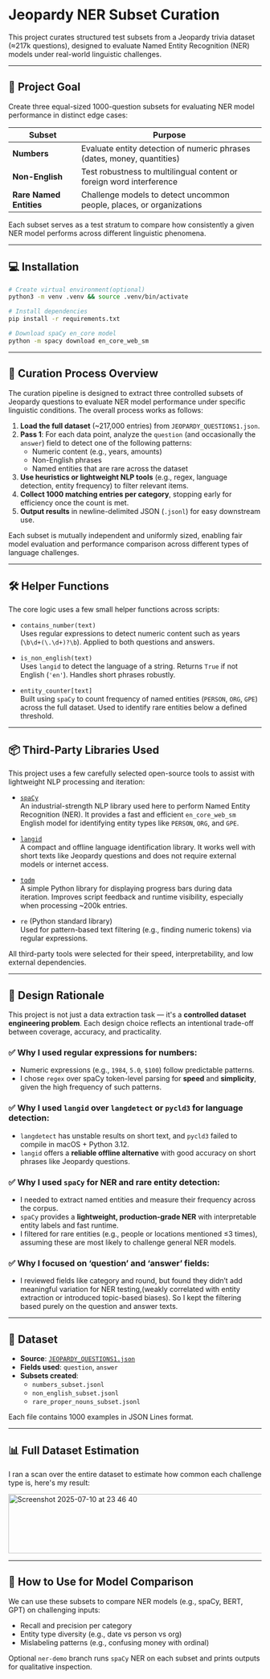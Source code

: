# Jeopardy NER Subset Curation

This project curates structured test subsets from a Jeopardy trivia dataset (≈217k questions), designed to evaluate Named Entity Recognition (NER) models under real-world linguistic challenges.



---

## 🎯 Project Goal

Create three equal-sized 1000-question subsets for evaluating NER model performance in distinct edge cases:

| Subset | Purpose |
|--------|---------|
| **Numbers** | Evaluate entity detection of numeric phrases (dates, money, quantities) |
| **Non-English** | Test robustness to multilingual content or foreign word interference |
| **Rare Named Entities** | Challenge models to detect uncommon people, places, or organizations |

Each subset serves as a test stratum to compare how consistently a given NER model performs across different linguistic phenomena.



---

## 💻 Installation

```bash
# Create virtual environment(optional)
python3 -m venv .venv && source .venv/bin/activate

# Install dependencies
pip install -r requirements.txt

# Download spaCy en_core model
python -m spacy download en_core_web_sm
```


---

## 🧩 Curation Process Overview

The curation pipeline is designed to extract three controlled subsets of Jeopardy questions to evaluate NER model performance under specific linguistic conditions. The overall process works as follows:

1. **Load the full dataset** (~217,000 entries) from `JEOPARDY_QUESTIONS1.json`.
2. **Pass 1**: For each data point, analyze the `question` (and occasionally the `answer`) field to detect one of the following patterns:
   - Numeric content (e.g., years, amounts)
   - Non-English phrases
   - Named entities that are rare across the dataset
3. **Use heuristics or lightweight NLP tools** (e.g., regex, language detection, entity frequency) to filter relevant items.
4. **Collect 1000 matching entries per category**, stopping early for efficiency once the count is met.
5. **Output results** in newline-delimited JSON (`.jsonl`) for easy downstream use.

Each subset is mutually independent and uniformly sized, enabling fair model evaluation and performance comparison across different types of language challenges.

---
## 🛠️ Helper Functions

The core logic uses a few small helper functions across scripts:

- `contains_number(text)`  
  Uses regular expressions to detect numeric content such as years (`\b\d+(\.\d+)?\b`). Applied to both questions and answers.

- `is_non_english(text)`  
  Uses `langid` to detect the language of a string. Returns `True` if not English (`'en'`). Handles short phrases robustly.

- `entity_counter[text]`  
  Built using `spaCy` to count frequency of named entities (`PERSON`, `ORG`, `GPE`) across the full dataset. Used to identify rare entities below a defined threshold.

---
## 📦 Third-Party Libraries Used

This project uses a few carefully selected open-source tools to assist with lightweight NLP processing and iteration:

- [`spaCy`](https://spacy.io)  
  An industrial-strength NLP library used here to perform Named Entity Recognition (NER). It provides a fast and efficient `en_core_web_sm` English model for identifying entity types like `PERSON`, `ORG`, and `GPE`.

- [`langid`](https://github.com/saffsd/langid.py)  
  A compact and offline language identification library. It works well with short texts like Jeopardy questions and does not require external models or internet access.

- [`tqdm`](https://tqdm.github.io)  
  A simple Python library for displaying progress bars during data iteration. Improves script feedback and runtime visibility, especially when processing ~200k entries.

- `re` (Python standard library)  
  Used for pattern-based text filtering (e.g., finding numeric tokens) via regular expressions.

All third-party tools were selected for their speed, interpretability, and low external dependencies.

---

## 📐 Design Rationale

This project is not just a data extraction task — it's a **controlled dataset engineering problem**. Each design choice reflects an intentional trade-off between coverage, accuracy, and practicality.

### ✅ Why I used regular expressions for numbers:
- Numeric expressions (e.g., `1984`, `5.0`, `$100`) follow predictable patterns.
- I chose `regex` over spaCy token-level parsing for **speed** and **simplicity**, given the high frequency of such patterns.

### ✅ Why I used `langid` over `langdetect` or `pycld3` for language detection:
- `langdetect` has unstable results on short text, and `pycld3` failed to compile in macOS + Python 3.12.
- `langid` offers a **reliable offline alternative** with good accuracy on short phrases like Jeopardy questions.

### ✅ Why I used `spaCy` for NER and rare entity detection:
- I needed to extract named entities and measure their frequency across the corpus.
- `spaCy` provides a **lightweight, production-grade NER** with interpretable entity labels and fast runtime.
- I filtered for rare entities (e.g., people or locations mentioned ≤3 times), assuming these are most likely to challenge general NER models.

### ✅ Why I focused on ‘question’ and ‘answer’ fields:
- I reviewed fields like category and round, but found they didn’t add meaningful variation for NER testing,(weakly correlated with entity extraction or introduced topic-based biases). So I kept the filtering based purely on the question and answer texts.



---

## 📁 Dataset

- **Source**: [`JEOPARDY_QUESTIONS1.json`](https://www.reddit.com/r/datasets/comments/3ggj2d/200000_jeopardy_clues_with_questions_answers/)
- **Fields used**: `question`, `answer`
- **Subsets created**:
  - `numbers_subset.jsonl`
  - `non_english_subset.jsonl`
  - `rare_proper_nouns_subset.jsonl`

Each file contains 1000 examples in JSON Lines format.



---

## 📊 Full Dataset Estimation

I ran a scan over the entire dataset to estimate how common each challenge type is, here's my result:

<img width="700" height="118" alt="Screenshot 2025-07-10 at 23 46 40" src="https://github.com/user-attachments/assets/11f7146a-4269-4e75-a142-1aca457cafe5" />


---

## 🧠 How to Use for Model Comparison

We can use these subsets to compare NER models (e.g., spaCy, BERT, GPT) on challenging inputs:

- Recall and precision per category
- Entity type diversity (e.g., date vs person vs org)
- Mislabeling patterns (e.g., confusing money with ordinal)

Optional `ner-demo` branch runs `spaCy` NER on each subset and prints outputs for qualitative inspection.
